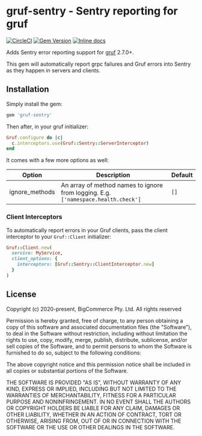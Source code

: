 # gruf-sentry - Sentry reporting for gruf

[![CircleCI](https://circleci.com/gh/bigcommerce/gruf-sentry/tree/master.svg?style=svg)](https://circleci.com/gh/bigcommerce/gruf-sentry/tree/master) [![Gem Version](https://badge.fury.io/rb/gruf-sentry.svg)](https://badge.fury.io/rb/gruf-sentry) [![Inline docs](http://inch-ci.org/github/bigcommerce/gruf-sentry.svg?branch=master)](http://inch-ci.org/github/bigcommerce/gruf-sentry)

Adds Sentry error reporting support for [gruf](https://github.com/bigcommerce/gruf) 2.7.0+.

This gem will automatically report grpc failures and Gruf errors into Sentry as they happen in servers and clients.

## Installation

Simply install the gem:

```ruby
gem 'gruf-sentry'
```

Then after, in your gruf initializer:

```ruby
Gruf.configure do |c|
  c.interceptors.use(Gruf::Sentry::ServerInterceptor)
end
```

It comes with a few more options as well:

| Option | Description | Default |
| ------ | ----------- | ------- |
| ignore_methods | An array of method names to ignore from logging. E.g. `['namespace.health.check']` | `[]` |

### Client Interceptors

To automatically report errors in your Gruf clients, pass the client interceptor to your `Gruf::Client` initializer:

```ruby
Gruf::Client.new(
  service: MyService,
  client_options: {
    interceptors: [Gruf::Sentry::ClientInterceptor.new]
  }
)
```

## License

Copyright (c) 2020-present, BigCommerce Pty. Ltd. All rights reserved 

Permission is hereby granted, free of charge, to any person obtaining a copy of this software and associated 
documentation files (the "Software"), to deal in the Software without restriction, including without limitation the 
rights to use, copy, modify, merge, publish, distribute, sublicense, and/or sell copies of the Software, and to permit 
persons to whom the Software is furnished to do so, subject to the following conditions:

The above copyright notice and this permission notice shall be included in all copies or substantial portions of the 
Software.

THE SOFTWARE IS PROVIDED "AS IS", WITHOUT WARRANTY OF ANY KIND, EXPRESS OR IMPLIED, INCLUDING BUT NOT LIMITED TO THE 
WARRANTIES OF MERCHANTABILITY, FITNESS FOR A PARTICULAR PURPOSE AND NONINFRINGEMENT. IN NO EVENT SHALL THE AUTHORS OR 
COPYRIGHT HOLDERS BE LIABLE FOR ANY CLAIM, DAMAGES OR OTHER LIABILITY, WHETHER IN AN ACTION OF CONTRACT, TORT OR 
OTHERWISE, ARISING FROM, OUT OF OR IN CONNECTION WITH THE SOFTWARE OR THE USE OR OTHER DEALINGS IN THE SOFTWARE.
